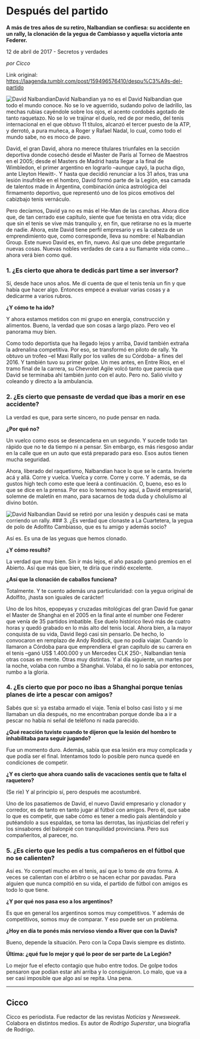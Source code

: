# Después del partido

**A más de tres años de su retiro, Nalbandian se confiesa: su accidente en un rally, la clonación de la yegua de Cambiasso y aquella victoria ante Federer.**

12 de abril de 2017 - Secretos y verdades

_por Cicco_

Link original: https://laagenda.tumblr.com/post/159496576410/despu%C3%A9s-del-partido

![David Nalbandian](https://64.media.tumblr.com/4c29b87cab2c558e0239f8661af3942e/tumblr_inline_pjzz2hZyYd1t6q87u_500.jpg)David Nalbandian ya no es el David Nalbandian que todo el mundo conoce. No se lo ve aguerrido, sudando polvo de ladrillo, las mechas rubias cayéndole sobre los ojos, el acento cordobés agotado de tanto raquetazo. No se lo ve trajinar el duelo, red de por medio, del tenis internacional en el que obtuvo 11 títulos, alcanzó el tercer puesto de la ATP, y derrotó, a pura muñeca, a Roger y Rafael Nadal, lo cual, como todo el mundo sabe, no es moco de pavo.

David, el gran David, ahora no merece titulares triunfales en la sección deportiva donde cosechó desde el Master de París al Torneo de Maestros en el 2005; desde el Masters de Madrid hasta llegar a la final de Wimbledon, el primer argentino en lograrlo –aunque cayó, la pucha digo, ante Lleyton Hewitt-. Y hasta que decidió renunciar a los 31 años, tras una lesión insufrible en el hombro, David formó parte de la Legión, esa camada de talentos made in Argentina, combinación única astrológica del firmamento deportivo, que representó uno de los picos emotivos del cabizbajo tenis vernáculo. 

Pero decíamos, David ya no es más el He-Man de las canchas. Ahora dice que, de tan cerrado ese capítulo, siente que fue tenista en otra vida; dice que sin el tenis se vive más tranquilo y, en fin, que retirarse no es la muerte de nadie. Ahora, este David tiene perfil empresario y es la cabeza de un emprendimiento que, como corresponde, lleva su nombre: el Nalbandian Group. Este nuevo David es, en fin, nuevo. Así que uno debe preguntarle nuevas cosas. Nuevas nobles verdades de cara a su flamante vida como… ahora verá bien como qué.

### 1. ¿Es cierto que ahora te dedicás part time a ser inversor?

Sí, desde hace unos años. Me dí cuenta de que el tenis tenía un fin y que había que hacer algo. Entonces empecé a evaluar varias cosas y a dedicarme a varios rubros.

**¿Y cómo te ha ido?**  

Y ahora estamos metidos con mi grupo en energía, construcción y alimentos. Bueno, la verdad que son cosas a largo plazo. Pero veo el panorama muy bien.

Como todo deportista que ha llegado lejos y arriba, David también extraña la adrenalina competitiva. Por eso, se transformó en piloto de rally. Ya obtuvo un trofeo –el Maxi Rally por los valles de su Córdoba- a fines del 2016. Y también tuvo su primer golpe. Un mes antes, en Entre Ríos, en el tramo final de la carrera, su Chevrolet Agile volcó tanto que parecía que David se terminaba ahí también junto con el auto. Pero no. Salió vivito y coleando y directo a la ambulancia.

### 2. ¿Es cierto que pensaste de verdad que ibas a morir en ese accidente?

La verdad es que, para serte sincero, no pude pensar en nada.

**¿Por qué no?**  

Un vuelco como esos se desencadena en un segundo. Y sucede todo tan rápido que no te da tiempo ni a pensar. Sin embargo, es más riesgoso andar en la calle que en un auto que está preparado para eso. Esos autos tienen mucha seguridad.

Ahora, liberado del raquetismo, Nalbandian hace lo que se le canta. Invierte acá y allá. Corre y vuelca. Vuelca y corre. Corre y corre. Y además, se da gustos high tech como este que leerá a continuación. O, bueno, eso es lo que se dice en la prensa. Por eso lo tenemos hoy aquí, a David empresarial, solemne de maletín en mano, para sacarnos de toda duda y cholulismo al divino botón. 

![David Nalbandian](https://64.media.tumblr.com/4c29b87cab2c558e0239f8661af3942e/tumblr_inline_pjzz2hZyYd1t6q87u_500.jpg) David se retiró por una lesión y después casi se mata corriendo un rally. ### 3. ¿Es verdad que clonaste a La Cuartetera, la yegua de polo de Adolfito Cambiasso, que es tu amigo y además socio?

Así es. Es una de las yeguas que hemos clonado.

**¿Y cómo resultó?**  

La verdad que muy bien. Sin ir más lejos, el año pasado ganó premios en el Abierto. Así que más que bien, te diría que rindió excelente.

**¿Así que la clonación de caballos funciona?**  

Totalmente. Y te cuento además una particularidad: con la yegua original de Adolfito, ¡hasta son iguales de carácter!

Uno de los hitos, epopeyas y cruzadas mitológicas del gran David fue ganar el Master de Shanghai en el 2005 en la final ante el number one Federer que venía de 35 partidos imbatible. Ese duelo histórico llevó más de cuatro horas y quedó grabado en lo más alto del tenis local. Ahora bien, a la mayor conquista de su vida, David llegó casi sin pensarlo. De hecho, lo convocaron en remplazo de Andy Roddick, que no podía viajar. Cuando lo llamaron a Córdoba para que emprendiera el gran capítulo de su carrera en el tenis –ganó US$ 1.400.000 y un Mercedes CLK 250-, Nalbandian tenía otras cosas en mente. Otras muy distintas. Y al día siguiente, un martes por la noche, volaba con rumbo a Shanghai. Volaba, él no lo sabía por entonces, rumbo a la gloria. 

### 4. ¿Es cierto que por poco no ibas a Shanghai porque tenías planes de irte a pescar con amigos?

Sabés que sí: ya estaba armado el viaje. Tenía el bolso casi listo y si me llamaban un día después, no me encontraban porque donde iba a ir a pescar no había ni señal de teléfono ni nada parecido. 

**¿Qué reacción tuviste cuando te dijeron que la lesión del hombro te inhabilitaba para seguir jugando?**   

 
Fue un momento duro. Además, sabía que esa lesión era muy complicada y que podía ser el final. Intentamos todo lo posible pero nunca quedé en condiciones de competir.

**¿Y es cierto que ahora cuando salís de vacaciones sentís que te falta el raquetero?**  

(Se ríe) Y al principio sí, pero después me acostumbré.

Uno de los pasatiemos de David, el nuevo David empresario y clonador y corredor, es de tanto en tanto jugar al fútbol con amigos. Pero él, que sabe lo que es competir, que sabe cómo es tener a medio país alentándolo y putéandolo a sus espaldas, se toma las derrotas, las injusticias del referí y los sinsabores del balonpié con tranquilidad provinciana. Pero sus compañeritos, al parecer, no.

### 5. ¿Es cierto que les pedís a tus compañeros en el fútbol que no se calienten?

Así es. Yo competí mucho en el tenis, así que lo tomo de otra forma. A veces se calientan con el árbitro o se hacen echar por pavadas. Para alguien que nunca compitió en su vida, el partido de fútbol con amigos es todo lo que tiene.

**¿Y por qué nos pasa eso a los argentinos?**  

Es que en general los argentinos somos muy competitivos. Y además de competitivos, somos muy de comparar. Y eso puede ser un problema.

**¿Hoy en día te ponés más nervioso viendo a River que con la Davis?**  

Bueno, depende la situación. Pero con la Copa Davis siempre es distinto.

**Última: ¿qué fue lo mejor y qué lo peor de ser parte de La Legión?**  

Lo mejor fue el efecto contagio que hubo entre todos. De golpe todos pensaron que podían estar ahí arriba y lo consiguieron. Lo malo, que va a ser casi imposible que algo así se repita. Una pena.

  




---

 Cicco
------

 Cicco es periodista. Fue redactor de las revistas *Noticias* y *Newsweek*. Colabora en distintos medios. Es autor de *Rodrigo Superstar*, una biografía de Rodrigo. 

